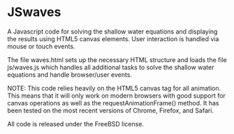 JSwaves
===========================

A Javascript code for solving the shallow water equations and displaying the results using HTML5 canvas elements. User interaction is handled via mouse or touch events.

The file waves.html sets up the necessary HTML structure and loads the file js/waves.js which handles all additional tasks to solve the shallow water equations and handle browser/user events.

NOTE: This code relies heavily on the HTML5 canvas tag for all animation. This means that it will only work on modern browsers with good support for canvas operations as well as the requestAnimationFrame() method. It has been tested on the most recent versions of Chrome, Firefox, and Safari.

All code is released under the FreeBSD license.
